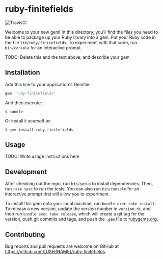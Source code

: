 # ruby-finitefields

![TravisCI](https://api.travis-ci.org/cookie-s/ruby-finitefields.svg)

Welcome to your new gem! In this directory, you'll find the files you need to be able to package up your Ruby library into a gem. Put your Ruby code in the file `lib/ruby/finitefields`. To experiment with that code, run `bin/console` for an interactive prompt.

TODO: Delete this and the text above, and describe your gem

## Installation

Add this line to your application's Gemfile:

```ruby
gem 'ruby-finitefields'
```

And then execute:

    $ bundle

Or install it yourself as:

    $ gem install ruby-finitefields

## Usage

TODO: Write usage instructions here

## Development

After checking out the repo, run `bin/setup` to install dependencies. Then, run `rake spec` to run the tests. You can also run `bin/console` for an interactive prompt that will allow you to experiment.

To install this gem onto your local machine, run `bundle exec rake install`. To release a new version, update the version number in `version.rb`, and then run `bundle exec rake release`, which will create a git tag for the version, push git commits and tags, and push the `.gem` file to [rubygems.org](https://rubygems.org).

## Contributing

Bug reports and pull requests are welcome on GitHub at https://github.com/[USERNAME]/ruby-finitefields.

